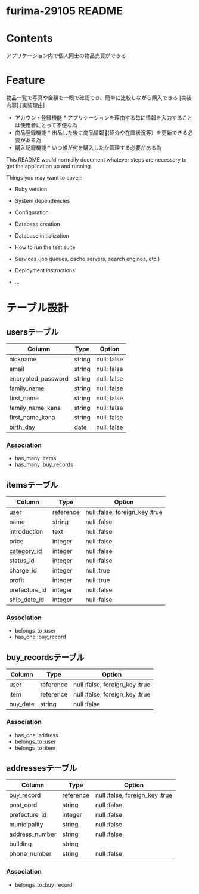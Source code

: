 # furima-29105 README

# Contents
  アプリケーション内で個人同士の物品売買ができる

# Feature
  物品一覧で写真や金額を一眼で確認でき、簡単に比較しながら購入できる
  [実装内容]               [実装理由]     
  * アカウント登録機能       * アプリケーションを理由する毎に情報を入力することは使用者にとって不便な為
  * 商品登録機能            * 出品した後に商品情報(紹介や在庫状況等）を更新できる必要がある為
  * 購入記録機能            * いつ誰が何を購入したか管理する必要がある為


This README would normally document whatever steps are necessary to get the
application up and running.

Things you may want to cover:

* Ruby version

* System dependencies

* Configuration

* Database creation

* Database initialization

* How to run the test suite

* Services (job queues, cache servers, search engines, etc.)

* Deployment instructions

* ...

# テーブル設計

## usersテーブル
| Column                | Type     | Option      |
| ----------------------| ---------|-------------|
|  nickname             | string   | null: false |
|  email                | string   | null: false |
|  encrypted_password   | string   | null: false |
|  family_name          | string   | null: false |
|  first_name           | string   | null: false |
|  family_name_kana     | string   | null: false |
|  first_name_kana      | string   | null: false |
|  birth_day            | date     | null: false |


### Association
- has_many :items
- has_many :buy_records

## itemsテーブル
| Column         | Type      | Option                        |
|----------------|---------- |-------------------------------|
|  user          | reference | null :false, foreign_key :true|
|  name          | string    | null :false                   |
|  introduction  | text      | null :false                   |
|  price         | integer   | null :false                   |
|  category_id   | integer   | null :false                   |
|  status_id     | integer   | null :false                   |
|  charge_id     | integer   | null :true                    |
|  profit        | integer   | null :true                    |
|  prefecture_id | integer   | null :false                   |
|  ship_date_id  | integer   | null :false                   |

### Association
- belongs_to :user
- has_one :buy_record

## buy_recordsテーブル
| Column       | Type      | Option                         |
| -------------|-----------|--------------------------------|
| user         | reference | null :false, foreign_key :true |
| item         | reference | null :false, foreign_key :true |
| buy_date     | string    | null :false                    |

### Association
- has_one :address
- belongs_to :user
- belongs_to :item

## addressesテーブル
| Column         | Type      | Option                         |
|----------------|-----------|--------------------------------|
| buy_record     | reference | null :false, foreign_key :true |
| post_cord      | string    | null :false                    |
| prefecture_id  | integer   | null :false                    |
| municipality   | string    | null :false                    |
| address_number | string    | null :false                    |
| building       | string    |                                |
| phone_number   | string    | null :false                    |

### Association
- belongs_to :buy_record



